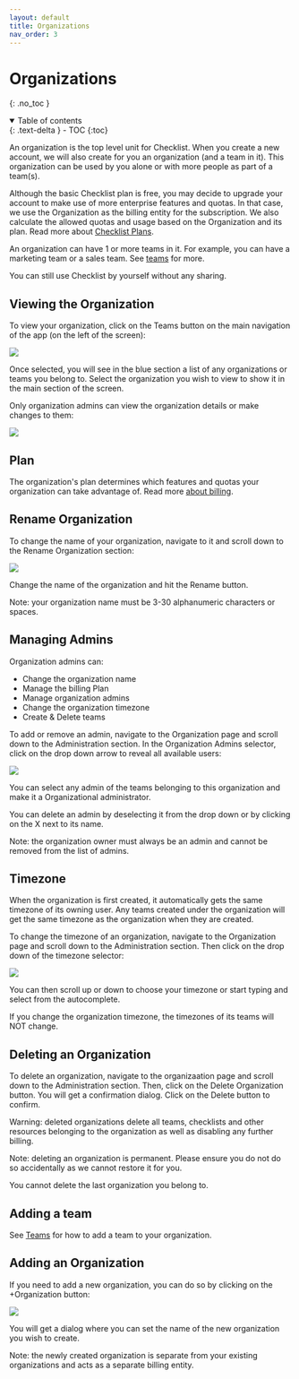 ```yaml
---
layout: default
title: Organizations
nav_order: 3
---
```

# Organizations
{: .no_toc }


<details open markdown="block">
  <summary>
    Table of contents
  </summary>
  {: .text-delta }
- TOC
{:toc}
</details>

An organization is the top level unit for Checklist. When you create a new account, we will also create for you an organization (and a team in it). This organization can be used by you alone or with  more people as part of a team(s). 

Although the basic Checklist plan is free, you may decide to upgrade your account to make use of more enterprise features and quotas. In that case, we use the Organization as the billing entity for the subscription. We also calculate the allowed quotas and usage based on the Organization and its plan. Read more about [Checklist Plans](https://checklist.com/pricing/).

An organization can have 1 or more teams in it. For example, you can have a marketing team or a sales team. See [teams](/teams) for more. 

You can still use Checklist by yourself without any sharing.

## Viewing the Organization
To view your organization, click on the Teams button on the main navigation of the app (on the left of the screen):

![](/assets/images/organizations/organization-navigate.png)

Once selected, you will see in the blue section a list of any organizations or teams you belong to. Select the organization you wish to view to show it in the main section of the screen.

Only organization admins can view the organization details or make changes to them:

![](/assets/images/organizations/organization-admin.png)

## Plan
The organization's plan determines which features and quotas your organization can take advantage of. Read more [about billing](/billing).

## Rename Organization
To change the name of your organization, navigate to it and scroll down to the Rename Organization section:

![](/assets/images/organizations/organization-rename.png)

Change the name of the organization and hit the Rename button.

Note: your organization name must be 3-30 alphanumeric characters or spaces.

## Managing Admins

Organization admins can:
* Change the organization name
* Manage the billing Plan
* Manage organization admins
* Change the organization timezone
* Create & Delete teams

To add or remove an admin, navigate to the Organization page and scroll down to the Administration section. In the Organization Admins selector, click on the drop down arrow to reveal all available users:

![](/assets/images/organizations/organization-admins.png)

You can select any admin of the teams belonging to this organization and make it a Organizational administrator.

You can delete an admin by deselecting it from the drop down or by clicking on the X next to its name. 

Note: the organization owner must always be an admin and cannot be removed from the list of admins.

## Timezone
When the organization is first created, it automatically gets the same timezone of its owning user. Any teams created under the organization will get the same timezone as the organization when they are created. 

To change the timezone of an organization, navigate to the Organization page and scroll down to the Administration section. Then click on the drop down of the timezone selector:

![](/assets/images/organizations/organization-timezone.png)

You can then scroll up or down to choose your timezone or start typing and select from the autocomplete. 

If you change the organization timezone, the timezones of its teams will NOT change.

## Deleting an Organization
To delete an organization, navigate to the organizaation page and scroll down to the Administration section. Then, click on the Delete Organization button. You will get a confirmation dialog. Click on the Delete button to confirm.

Warning: deleted organizations delete all teams, checklists and other resources belonging to the organization as well as disabling any further billing.

Note: deleting an organization is permanent. Please ensure you do not do so accidentally as we cannot restore it for you.

You cannot delete the last organization you belong to.

## Adding a team

See [Teams](/teams) for how to add a team to your organization.

## Adding an Organization
If you need to add a new organization, you can do so by clicking on the +Organization button:

![](/assets/images/organizations/organization-add.png)

You will get a dialog where you can set the name of the new organization you wish to create. 

Note: the newly created organization is separate from your existing organizations and acts as a separate billing entity. 